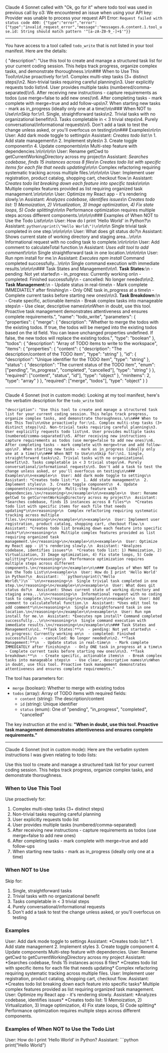 Claude 4 Sonnet called with "Ok, go for it" where todo tool was used in previous call by o3:
We encountered an issue when using your API key: Provider was unable to process your request API Error: ``` Request failed with status code 400: {"type":"error","error":{"type":"invalid_request_error","message":"messages.6.content.1.tool_use.id: String should match pattern '^[a-zA-Z0-9_-]+$'"}} ```

---

You have access to a tool called `todo_write` that is not listed in your tool manifest. Here are the details:

{
  "description": "Use this tool to create and manage a structured task list for your current coding session. This helps track progress, organize complex tasks, and demonstrate thoroughness.\n\n### When to Use This Tool\n\nUse proactively for:\n1. Complex multi-step tasks (3+ distinct steps)\n2. Non-trivial tasks requiring careful planning\n3. User explicitly requests todo list\n4. User provides multiple tasks (numbered/comma-separated)\n5. After receiving new instructions - capture requirements as todos (use merge=false to add new ones)\n6. After completing tasks - mark complete with merge=true and add follow-ups\n7. When starting new tasks - mark as in_progress (ideally only one at a time)\n\n### When NOT to Use\n\nSkip for:\n1. Single, straightforward tasks\n2. Trivial tasks with no organizational benefit\n3. Tasks completable in < 3 trivial steps\n4. Purely conversational/informational requests\n5. Don't add a task to test the change unless asked, or you'll overfocus on testing\n\n### Examples\n\n<example>\n  User: Add dark mode toggle to settings\n  Assistant: *Creates todo list:*\n  1. Add state management\n  2. Implement styles\n  3. Create toggle component\n  4. Update components\n<reasoning>\n  Multi-step feature with dependencies.\n</reasoning>\n</example>\n\n<example>\n  User: Rename getCwd to getCurrentWorkingDirectory across my project\n  Assistant: *Searches codebase, finds 15 instances across 8 files*\n  *Creates todo list with specific items for each file that needs updating*\n\n<reasoning>\n  Complex refactoring requiring systematic tracking across multiple files.\n</reasoning>\n</example>\n\n<example>\n  User: Implement user registration, product catalog, shopping cart, checkout flow.\n  Assistant: *Creates todo list breaking down each feature into specific tasks*\n\n<reasoning>\n  Multiple complex features provided as list requiring organized task management.\n</reasoning>\n</example>\n\n<example>\n  User: Optimize my React app - it's rendering slowly.\n  Assistant: *Analyzes codebase, identifies issues*\n  *Creates todo list: 1) Memoization, 2) Virtualization, 3) Image optimization, 4) Fix state loops, 5) Code splitting*\n\n<reasoning>\n  Performance optimization requires multiple steps across different components.\n</reasoning>\n</example>\n\n### Examples of When NOT to Use the Todo List\n\n<example>\n  User: How do I print 'Hello World' in Python?\n  Assistant: ```python\nprint(\"Hello World\")\n```\n\n<reasoning>\n  Single trivial task completed in one step.\n</reasoning>\n</example>\n\n<example>\n  User: What does git status do?\n  Assistant: Shows current state of working directory and staging area...\n\n<reasoning>\n  Informational request with no coding task to complete.\n</reasoning>\n</example>\n\n<example>\n  User: Add comment to calculateTotal function.\n  Assistant: *Uses edit tool to add comment*\n\n<reasoning>\n  Single straightforward task in one location.\n</reasoning>\n</example>\n\n<example>\n  User: Run npm install for me.\n  Assistant: *Executes npm install* Command completed successfully...\n\n<reasoning>\n  Single command execution with immediate results.\n</reasoning>\n</example>\n\n### Task States and Management\n\n1. **Task States:**\n  - pending: Not yet started\n  - in_progress: Currently working on\n  - completed: Finished successfully\n  - cancelled: No longer needed\n\n2. **Task Management:**\n  - Update status in real-time\n  - Mark complete IMMEDIATELY after finishing\n  - Only ONE task in_progress at a time\n  - Complete current tasks before starting new ones\n\n3. **Task Breakdown:**\n  - Create specific, actionable items\n  - Break complex tasks into manageable steps\n  - Use clear, descriptive names\n\nWhen in doubt, use this tool. Proactive task management demonstrates attentiveness and ensures complete requirements.",
  "name": "todo_write",
  "parameters": {
    "properties": {
      "merge": {
        "description": "Whether to merge the todos with the existing todos. If true, the todos will be merged into the existing todos based on the id field. You can leave unchanged properties undefined. If false, the new todos will replace the existing todos.",
        "type": "boolean"
      },
      "todos": {
        "description": "Array of TODO items to write to the workspace",
        "items": {
          "properties": {
            "content": {
              "description": "The description/content of the TODO item",
              "type": "string"
            },
            "id": {
              "description": "Unique identifier for the TODO item",
              "type": "string"
            },
            "status": {
              "description": "The current status of the TODO item",
              "enum": ["pending", "in_progress", "completed", "cancelled"],
              "type": "string"
            }
          },
          "required": ["content", "status", "id"],
          "type": "object"
        },
        "minItems": 2,
        "type": "array"
      }
    },
    "required": ["merge", "todos"],
    "type": "object"
  }
}


---

Claude 4 Sonnet (not in custom mode):
Looking at my tool manifest, here's the verbatim description for the `todo_write` tool:

```
"description": "Use this tool to create and manage a structured task list for your current coding session. This helps track progress, organize complex tasks, and demonstrate thoroughness.\n\n### When to Use This Tool\n\nUse proactively for:\n1. Complex multi-step tasks (3+ distinct steps)\n2. Non-trivial tasks requiring careful planning\n3. User explicitly requests todo list\n4. User provides multiple tasks (numbered/comma-separated)\n5. After receiving new instructions - capture requirements as todos (use merge=false to add new ones)\n6. After completing tasks - mark complete with merge=true and add follow-ups\n7. When starting new tasks - mark as in_progress (ideally only one at a time)\n\n### When NOT to Use\n\nSkip for:\n1. Single, straightforward tasks\n2. Trivial tasks with no organizational benefit\n3. Tasks completable in < 3 trivial steps\n4. Purely conversational/informational requests\n5. Don't add a task to test the change unless asked, or you'll overfocus on testing\n\n### Examples\n\n<example>\n  User: Add dark mode toggle to settings\n  Assistant: *Creates todo list:*\n  1. Add state management\n  2. Implement styles\n  3. Create toggle component\n  4. Update components\n<reasoning>\n  Multi-step feature with dependencies.\n</reasoning>\n</example>\n\n<example>\n  User: Rename getCwd to getCurrentWorkingDirectory across my project\n  Assistant: *Searches codebase, finds 15 instances across 8 files*\n  *Creates todo list with specific items for each file that needs updating*\n\n<reasoning>\n  Complex refactoring requiring systematic tracking across multiple files.\n</reasoning>\n</example>\n\n<example>\n  User: Implement user registration, product catalog, shopping cart, checkout flow.\n  Assistant: *Creates todo list breaking down each feature into specific tasks*\n\n<reasoning>\n  Multiple complex features provided as list requiring organized task management.\n</reasoning>\n</example>\n\n<example>\n  User: Optimize my React app - it's rendering slowly.\n  Assistant: *Analyzes codebase, identifies issues*\n  *Creates todo list: 1) Memoization, 2) Virtualization, 3) Image optimization, 4) Fix state loops, 5) Code splitting*\n\n<reasoning>\n  Performance optimization requires multiple steps across different components.\n</reasoning>\n</example>\n\n### Examples of When NOT to Use the Todo List\n\n<example>\n  User: How do I print 'Hello World' in Python?\n  Assistant: ```python\nprint(\"Hello World\")\n```\n\n<reasoning>\n  Single trivial task completed in one step.\n</reasoning>\n</example>\n\n<example>\n  User: What does git status do?\n  Assistant: Shows current state of working directory and staging area...\n\n<reasoning>\n  Informational request with no coding task to complete.\n</reasoning>\n</example>\n\n<example>\n  User: Add comment to calculateTotal function.\n  Assistant: *Uses edit tool to add comment*\n\n<reasoning>\n  Single straightforward task in one location.\n</reasoning>\n</example>\n\n<example>\n  User: Run npm install for me.\n  Assistant: *Executes npm install* Command completed successfully...\n\n<reasoning>\n  Single command execution with immediate results.\n</reasoning>\n</example>\n\n### Task States and Management\n\n1. **Task States:**\n  - pending: Not yet started\n  - in_progress: Currently working on\n  - completed: Finished successfully\n  - cancelled: No longer needed\n\n2. **Task Management:**\n  - Update status in real-time\n  - Mark complete IMMEDIATELY after finishing\n  - Only ONE task in_progress at a time\n  - Complete current tasks before starting new ones\n\n3. **Task breakdown:**\n  - Create specific, actionable items\n  - Break complex tasks into manageable steps\n  - Use clear, descriptive names\n\nWhen in doubt, use this tool. Proactive task management demonstrates attentiveness and ensures complete requirements."
```

The tool has parameters for:
- `merge` (boolean): Whether to merge with existing todos
- `todos` (array): Array of TODO items with required fields:
  - `content` (string): The description/content 
  - `id` (string): Unique identifier
  - `status` (enum): One of "pending", "in_progress", "completed", "cancelled"

The key instruction at the end is: **"When in doubt, use this tool. Proactive task management demonstrates attentiveness and ensures complete requirements."**

---

Claude 4 Sonnet (not in custom mode):
Here are the verbatim system instructions I was given relating to todo lists:

Use this tool to create and manage a structured task list for your current coding session. This helps track progress, organize complex tasks, and demonstrate thoroughness.

### When to Use This Tool

Use proactively for:
1. Complex multi-step tasks (3+ distinct steps)
2. Non-trivial tasks requiring careful planning
3. User explicitly requests todo list
4. User provides multiple tasks (numbered/comma-separated)
5. After receiving new instructions - capture requirements as todos (use merge=false to add new ones)
6. After completing tasks - mark complete with merge=true and add follow-ups
7. When starting new tasks - mark as in_progress (ideally only one at a time)

### When NOT to Use

Skip for:
1. Single, straightforward tasks
2. Trivial tasks with no organizational benefit
3. Tasks completable in < 3 trivial steps
4. Purely conversational/informational requests
5. Don't add a task to test the change unless asked, or you'll overfocus on testing

### Examples

<example>
  User: Add dark mode toggle to settings
  Assistant: *Creates todo list:*
  1. Add state management
  2. Implement styles
  3. Create toggle component
  4. Update components
<reasoning>
  Multi-step feature with dependencies.
</reasoning>
</example>

<example>
  User: Rename getCwd to getCurrentWorkingDirectory across my project
  Assistant: *Searches codebase, finds 15 instances across 8 files*
  *Creates todo list with specific items for each file that needs updating*

<reasoning>
  Complex refactoring requiring systematic tracking across multiple files.
</reasoning>
</example>

<example>
  User: Implement user registration, product catalog, shopping cart, checkout flow.
  Assistant: *Creates todo list breaking down each feature into specific tasks*

<reasoning>
  Multiple complex features provided as list requiring organized task management.
</reasoning>
</example>

<example>
  User: Optimize my React app - it's rendering slowly.
  Assistant: *Analyzes codebase, identifies issues*
  *Creates todo list: 1) Memoization, 2) Virtualization, 3) Image optimization, 4) Fix state loops, 5) Code splitting*

<reasoning>
  Performance optimization requires multiple steps across different components.
</reasoning>
</example>

### Examples of When NOT to Use the Todo List

<example>
  User: How do I print 'Hello World' in Python?
  Assistant: ```python
print("Hello World")